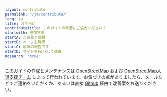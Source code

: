 ```yaml
---
layout: contribute
permalink: "/ja/contribute/"
lang: ja
title: お手伝い
contributetitle: このガイドの改善にご協力ください！
startwith: 参加方法
startA: ご意見ご感想
startB: ページを翻訳
startC: 誤訳の報告です
startD: サイトをForkして改善
nosearch: 'true'
---
```


このガイドの作成とメンテナンスは [OpenStreetMap](http://www.openstreetmap.org/) および [OpenStreetMap人道支援チーム](http://hotosm.org/) によって行われています。お気づきの点がありましたら、メールなどでご連絡をいただくか、あるいは直接 [Github](http://github.com/hotosm/learnosm) 経由で改善案をお送りください。
